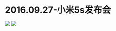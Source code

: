 # 2016.09.27-小米5s发布会

![](https://bilicoverimg.github.io/2016/2016.09.27-暗夜之眼：小米5s发布会直播.png)
![](https://bilicover2016.github.io/2016.09.27.jpg)